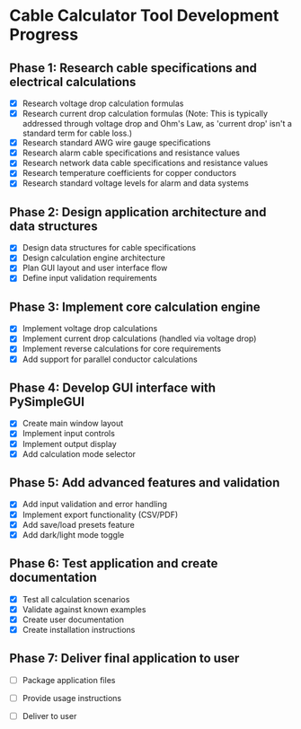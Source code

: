 # Cable Calculator Tool Development Progress

## Phase 1: Research cable specifications and electrical calculations
- [x] Research voltage drop calculation formulas
- [x] Research current drop calculation formulas (Note: This is typically addressed through voltage drop and Ohm's Law, as 'current drop' isn't a standard term for cable loss.)  
- [x] Research standard AWG wire gauge specifications
- [x] Research alarm cable specifications and resistance values
- [x] Research network data cable specifications and resistance values
- [x] Research temperature coefficients for copper conductors
- [x] Research standard voltage levels for alarm and data systems

## Phase 2: Design application architecture and data structures
- [x] Design data structures for cable specifications
- [x] Design calculation engine architecture
- [x] Plan GUI layout and user interface flow
- [x] Define input validation requirements

## Phase 3: Implement core calculation engine
- [x] Implement voltage drop calculations
- [x] Implement current drop calculations (handled via voltage drop)
- [x] Implement reverse calculations for core requirements
- [x] Add support for parallel conductor calculations

## Phase 4: Develop GUI interface with PySimpleGUI
- [x] Create main window layout
- [x] Implement input controls
- [x] Implement output display
- [x] Add calculation mode selector

## Phase 5: Add advanced features and validation
- [x] Add input validation and error handling
- [x] Implement export functionality (CSV/PDF)
- [x] Add save/load presets feature
- [x] Add dark/light mode toggle

## Phase 6: Test application and create documentation
- [x] Test all calculation scenarios
- [x] Validate against known examples
- [x] Create user documentation
- [x] Create installation instructions

## Phase 7: Deliver final application to user
- [ ] Package application files
- [ ] Provide usage instructions
- [ ] Deliver to user

